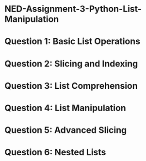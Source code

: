 # NED-Assignment-3-Python-List-Manipulation
  # Question 1: Basic List Operations
  # Question 2: Slicing and Indexing
  # Question 3: List Comprehension
  # Question 4: List Manipulation
  # Question 5: Advanced Slicing
  # Question 6: Nested Lists
